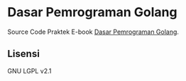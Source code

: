 # Dasar Pemrograman Golang

Source Code Praktek E-book [Dasar Pemrograman Golang](https://dasarpemrogramangolang.novalagung.com).

## Lisensi

GNU LGPL v2.1
